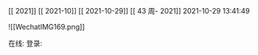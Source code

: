 [[ 2021]]
[[ 2021-10]]
[[ 2021-10-29]]
[[ 43 周- 2021]]
 2021-10-29 13:41:49
 
![[WechatIMG169.png]]

在线: 
登录:  